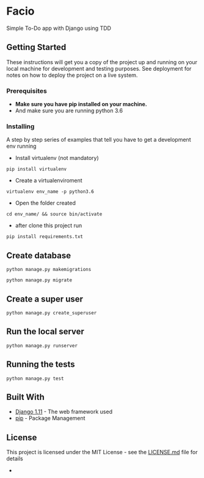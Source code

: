 # Facio
Simple To-Do app with Django using TDD

## Getting Started

These instructions will get you a copy of the project up and running on your local machine for development and testing purposes. See deployment for notes on how to deploy the project on a live system.

### Prerequisites

* **Make sure you have pip installed on your machine.**
* And make sure you are running python 3.6

### Installing

A step by step series of examples that tell you have to get a development env running

* Install virtualenv (not mandatory)

```
pip install virtualenv
```

* Create a virtualenviroment  

```
virtualenv env_name -p python3.6
```

* Open the folder created  

```
cd env_name/ && source bin/activate
```

* after clone this project run

```
pip install requirements.txt
```

## Create database

```
python manage.py makemigrations
```
```
python manage.py migrate
```

## Create a super user

```
python manage.py create_superuser
```

## Run the local server

```
python manage.py runserver
```

## Running the tests

```
python manage.py test
```

## Built With

* [Django 1.11](https://www.djangoproject.com/) - The web framework used
* [pip](https://pypi.python.org/pypi/pip) - Package Management

## License

This project is licensed under the MIT License - see the [LICENSE.md](LICENSE.md) file for details

- 
